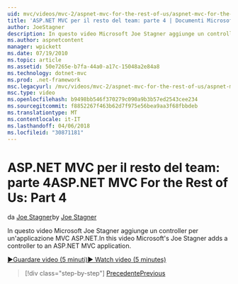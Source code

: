 ```yaml
---
uid: mvc/videos/mvc-2/aspnet-mvc-for-the-rest-of-us/aspnet-mvc-for-the-rest-of-us-part-4
title: 'ASP.NET MVC per il resto del team: parte 4 | Documenti Microsoft'
author: JoeStagner
description: In questo video Microsoft Joe Stagner aggiunge un controller per un'applicazione MVC ASP.NET.
ms.author: aspnetcontent
manager: wpickett
ms.date: 07/19/2010
ms.topic: article
ms.assetid: 50e7265e-b7fa-44a0-a17c-15048a2e84a8
ms.technology: dotnet-mvc
ms.prod: .net-framework
msc.legacyurl: /mvc/videos/mvc-2/aspnet-mvc-for-the-rest-of-us/aspnet-mvc-for-the-rest-of-us-part-4
msc.type: video
ms.openlocfilehash: b9498bb546f370279c090a9b3b57ed2543cee234
ms.sourcegitcommit: f8852267f463b62d7f975e56bea9aa3f68fbbdeb
ms.translationtype: MT
ms.contentlocale: it-IT
ms.lasthandoff: 04/06/2018
ms.locfileid: "30871181"
---
```

<a name="aspnet-mvc-for-the-rest-of-us-part-4"></a><span data-ttu-id="89655-103">ASP.NET MVC per il resto del team: parte 4</span><span class="sxs-lookup"><span data-stu-id="89655-103">ASP.NET MVC For the Rest of Us: Part 4</span></span>
====================
<span data-ttu-id="89655-104">da [Joe Stagner](https://github.com/JoeStagner)</span><span class="sxs-lookup"><span data-stu-id="89655-104">by [Joe Stagner](https://github.com/JoeStagner)</span></span>

<span data-ttu-id="89655-105">In questo video Microsoft Joe Stagner aggiunge un controller per un'applicazione MVC ASP.NET.</span><span class="sxs-lookup"><span data-stu-id="89655-105">In this video Microsoft's Joe Stagner adds a controller to an ASP.NET MVC application.</span></span>

[<span data-ttu-id="89655-106">&#9654;Guardare video (5 minuti)</span><span class="sxs-lookup"><span data-stu-id="89655-106">&#9654; Watch video (5 minutes)</span></span>](https://channel9.msdn.com/Blogs/ASP-NET-Site-Videos/aspnet-mvc-for-the-rest-of-us-part-4)

> [!div class="step-by-step"]
> [<span data-ttu-id="89655-107">Precedente</span><span class="sxs-lookup"><span data-stu-id="89655-107">Previous</span></span>](aspnet-mvc-for-the-rest-of-us-part-3.md)
